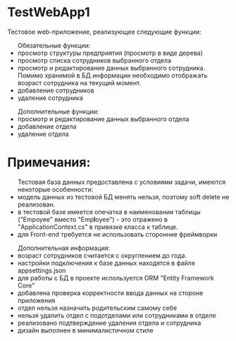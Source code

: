 # TestWebApp1
<div class="about">
    <p>Тестовое web-приложение, реализующее следующие функции:</p>
    <ul>Обязательные функции:
        <li>просмотр структуры предприятия (просмотр в виде дерева)</li>
        <li>просмотр списка сотрудников выбранного отдела </li>
        <li>просмотр и редактирование данных выбранного сотрудника. Помимо хранимой в БД информации необходимо отображать возраст сотрудника на текущий момент.
        <li>добавление сотрудников</li>
        <li>удаление сотрудника</li>
    </ul>
    <ul>Дополнительные функции:
        <li>просмотр и редактирование данных выбранного отдела</li>
        <li>добавление отдела</li>
        <li>удаление отдела</li>
    </ul>
</div>
<h1 class="remark">Примечания:</h1>
<div class="about">
    <ul>Тестовая база данных предоставлена с условиями задачи, имеются некоторые особенности:
        <li>модель данных из тестовой БД менять нельзя, поэтому soft delete не реализован.</li>
        <li>в тестовой базе имеется опечатка в наименовании таблицы ("Empoyee" вместо "Emp<b>l</b>oyee") - это отражено в "ApplicationContext.cs" в привязке класса к таблице. </li>
        <li>для Front-end требуется не использовать сторонние фреймворки</li>
    </ul>
    <ul>Дополнительная информация:
        <li>возраст сотрудников считается с округлением до года.</li>
        <li>настройки подключения к базе данных находятся в файле appsettings.json</li>
        <li>для работы с БД в проекте используется ORM "Entity Framework Core"</li>
        <li>добавлена проверка корректности ввода данных на стороне приложения</li>
        <li>отдел нельзя назначить родительским самому себе</li>
        <li>нельзя удалить отдел с подотделами или сотрудниками в отделе</li>
        <li>реализовано подтверждение удаления отдела и сотрудника</li>
        <li>дизайн выполнен в минималистичном стиле</li>
    </ul>
</div>
